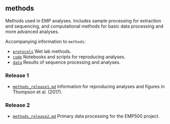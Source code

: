 ## methods

Methods used in EMP analyses. Includes sample processing for extraction and sequencing, and computational methods for basic data processing and more advanced analyses. 

Accompanying information to `methods`:

* [`protocols`](../protocols) Wet lab methods.
* [`code`](../code) Notebooks and scripts for reproducing analyses.
* [`data`](../data) Results of sequence processing and analyses.

### Release 1

* [`methods_release1.md`](/methods_release1.md) Information for reproducing analyses and figures in Thompson et al. (2017).

### Release 2

* [`methods_release2.md`](/methods_release2.md) Primary data processing for the EMP500 project.
